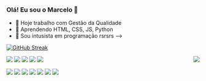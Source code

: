 ### Olá! Eu sou o Marcelo 👋

- 🔭 Hoje trabalho com Gestão da Qualidade
- 🌱 Aprendendo HTML, CSS, JS, Python
- 💬 Sou intusista em programação rsrsrs
-->

[![GitHub Streak](http://github-readme-streak-stats.herokuapp.com?user=marcelofigueiredorj&theme=dracula&locale=pt_BR&date_format=j%20M%5B%20Y%5D)](https://git.io/streak-stats)


<p align="left">
  <a href="#" alt="Gmail">
  <img src="https://img.shields.io/badge/-Gmail-FF0000?style=flat-square&labelColor=FF0000&logo=gmail&logoColor=white&link=LINK-DO-SEU-EMAIL" /></a>

  <a href="#" alt="Linkedin">
  <img src="https://img.shields.io/badge/-Linkedin-0e76a8?style=flat-square&logo=Linkedin&logoColor=white&link=LINK-DO-SEU-LINKEDIN" /></a>

  <a href="#" alt="WhatsApp">
  <img src="https://img.shields.io/badge/-WhatsApp-25d366?style=flat-square&labelColor=25d366&logo=whatsapp&logoColor=white&link=API-DO-SEU-WHATSAPP"/></a>

  <a href="#" alt="Facebook">
  <img src="https://img.shields.io/badge/-Facebook-3b5998?style=flat-square&labelColor=3b5998&logo=facebook&logoColor=white&link=LINK-DO-SEU-FACEBOOK"/></a>

  <a href="#" alt="Instagram">
  <img src="https://img.shields.io/badge/-Instagram-DF0174?style=flat-square&labelColor=DF0174&logo=instagram&logoColor=white&link=LINK-DO-SEU-INSTAGRAM"/></a>
  
  <img align="right" src="https://www.imagensanimadas.com/data/media/1257/homer-simpson-imagem-animada-0009.gif"/>
</p>  



<p align="left">
<img src="https://img.shields.io/badge/Python-3776AB?style=for-the-badge&logo=python&logoColor=white" />
<img src=https://img.shields.io/badge/HTML5-E34F26?style=for-the-badge&logo=html5&logoColor=white />
<img src=https://img.shields.io/badge/CSS3-1572B6?style=for-the-badge&logo=css3&logoColor=white />
<img src= https://img.shields.io/badge/JavaScript-323330?style=for-the-badge&logo=javascript&logoColor=F7DF1E/>
<img src=https://img.shields.io/badge/Linux-E34F26?style=for-the-badge&logo=linux&logoColor=black/>
<img src=https://img.shields.io/badge/Pop!_OS-48B9C7?style=for-the-badge&logo=Pop!_OS&logoColor=white/>
<img src=https://img.shields.io/badge/Adobe%20Photoshop-31A8FF?style=for-the-badge&logo=Adobe%20Photoshop&logoColor=black/>
</p>
